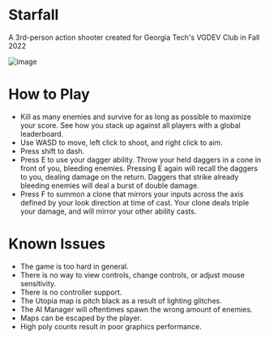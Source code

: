 # Starfall
A 3rd-person action shooter created for Georgia Tech's VGDEV Club in Fall 2022

![image](https://user-images.githubusercontent.com/47699879/206062111-eb1019ac-dfd9-4b6e-bfb7-a5e3994b9a07.png)

# How to Play
- Kill as many enemies and survive for as long as possible to maximize your score. See how you stack up against all players with a global leaderboard.
- Use WASD to move, left click to shoot, and right click to aim.
- Press shift to dash.
- Press E to use your dagger ability. Throw your held daggers in a cone in front of you, bleeding enemies. Pressing E again will recall the daggers to you, dealing damage on the return. Daggers that strike already bleeding enemies will deal a burst of double damage.
- Press F to summon a clone that mirrors your inputs across the axis defined by your look direction at time of cast. Your clone deals triple your damage, and will mirror your other ability casts.

# Known Issues
- The game is too hard in general.
- There is no way to view controls, change controls, or adjust mouse sensitivity.
- There is no controller support.
- The Utopia map is pitch black as a result of lighting glitches.
- The AI Manager will oftentimes spawn the wrong amount of enemies.
- Maps can be escaped by the player.
- High poly counts result in poor graphics performance. 
